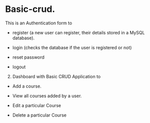 # Basic-crud.
This is an Authentication form to

- register (a new user can register, their details stored in a MySQL database). 

- login (checks the database if the user is registered or not)

- reset password

- logout

2. Dashboard with Basic CRUD Application to

- Add a course.

- View all courses added by a user. 

- Edit a particular Course

- Delete a particular Course


